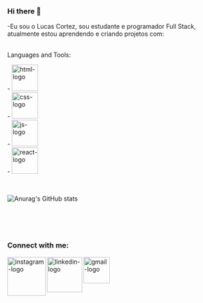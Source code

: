 ### Hi there 👋

  -Eu sou o Lucas Cortez, sou estudante e programador Full Stack, atualmente estou aprendendo e criando projetos com:
  <br>
  <br>
  
  

 
    
   
  Languages and Tools:
  <p>  
  - <img width="60px" src="https://img.shields.io/badge/HTML5-E34F26?style=for-the-badge&logo=html5&logoColor=white" alt="html-logo" />
  <br>  
  - <img width="60px" src="https://img.shields.io/badge/CSS3-1572B6?style=for-the-badge&logo=css3&logoColor=white" alt="css-logo" />
  <br>  
  - <img width="60px" src="https://img.shields.io/badge/JavaScript-323330?style=for-the-badge&logo=javascript&logoColor=F7DF1E" alt="js-logo" />
  <br>
  - <img width="60px" src="https://img.shields.io/badge/React-20232A?style=for-the-badge&logo=react&logoColor=61DAFB" alt="react-logo" />
  </p>
  <br>
  
 
  ![Anurag's GitHub stats](https://github-readme-stats.vercel.app/api?username=luccortezdev&show_icons=true&theme=cobalt)
  
  
  
  
  <br>  
  <br>
  <br>  

  ### Connect with me:
  
  <p>
  <a href="https://www.instagram.com/lucascortez.dev/">
  <img align="left" width="88px" src="https://img.shields.io/badge/Instagram-E4405F?style=for-the-badge&logo=instagram&logoColor=white" alt="instagram-logo" />
  </a>  
  <a href="https://www.linkedin.com/in/lucas-eduardo-felix-cortez-b43334265/">  
  <img align="left" width="80px" src="https://img.shields.io/badge/LinkedIn-0077B5?style=for-the-badge&logo=linkedin&logoColor=white" alt="linkedin-logo" />
  </a> 
  <a href="mailto: lucascortez.dev@gmail.com">
  <img align="left" width="60px" src="https://img.shields.io/badge/Gmail-D14836?style=for-the-badge&logo=gmail&logoColor=white" alt="gmail-logo" />
  </a>
  </p> 
